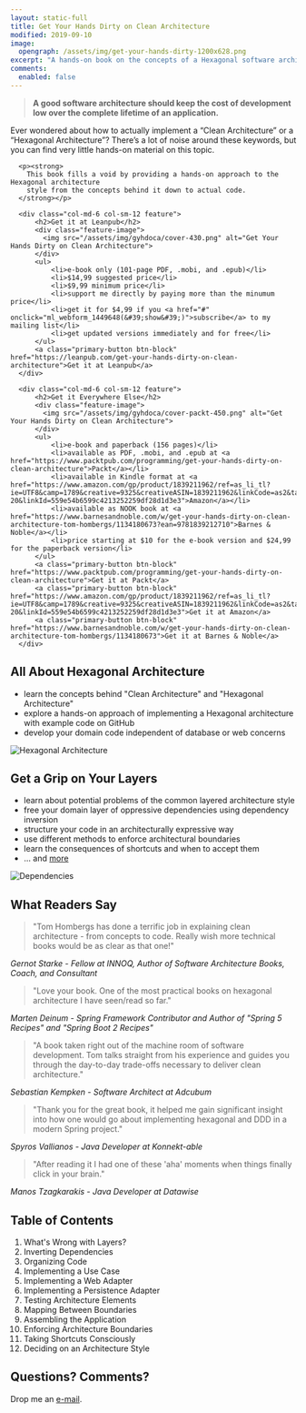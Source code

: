 ```yaml
---
layout: static-full
title: Get Your Hands Dirty on Clean Architecture 
modified: 2019-09-10
image: 
  opengraph: /assets/img/get-your-hands-dirty-1200x628.png
excerpt: "A hands-on book on the concepts of a Hexagonal software architecture and how to implement them with actual code."
comments:
  enabled: false 
---
```


<div class="row">

  <div class="col-md-6 col-sm-12 text-center">
      <blockquote class="feature-quote"><strong>
        A good software architecture should keep the cost of development low over the complete lifetime of an application.
      </strong></blockquote>     
  </div>

  <div class="col-md-6 col-sm-12">
      <p>
        Ever wondered about how to actually implement a “Clean Architecture” or a “Hexagonal Architecture”?
        There’s a lot of noise around these keywords, but you can find very little hands-on material
        on this topic.
      </p>
              
      <p><strong>
        This book fills a void by providing a hands-on approach to the Hexagonal architecture
        style from the concepts behind it down to actual code.
      </strong></p>
  </div>

</div>

<div class="row">

      <div class="col-md-6 col-sm-12 feature">
          <h2>Get it at Leanpub</h2>
          <div class="feature-image">
            <img src="/assets/img/gyhdoca/cover-430.png" alt="Get Your Hands Dirty on Clean Architecture">
          </div>
          <ul>
              <li>e-book only (101-page PDF, .mobi, and .epub)</li>
              <li>$14,99 suggested price</li> 
              <li>$9,99 minimum price</li>
              <li>support me directly by paying more than the minumum price</li>
              <li>get it for $4,99 if you <a href="#" onclick="ml_webform_1449648(&#39;show&#39;)">subscribe</a> to my mailing list</li>
              <li>get updated versions immediately and for free</li> 
          </ul> 
          <a class="primary-button btn-block" href="https://leanpub.com/get-your-hands-dirty-on-clean-architecture">Get it at Leanpub</a> 
      </div>

      <div class="col-md-6 col-sm-12 feature">
          <h2>Get it Everywhere Else</h2>
          <div class="feature-image">
            <img src="/assets/img/gyhdoca/cover-packt-450.png" alt="Get Your Hands Dirty on Clean Architecture">
          </div>
          <ul>
              <li>e-book and paperback (156 pages)</li>
              <li>available as PDF, .mobi, and .epub at <a href="https://www.packtpub.com/programming/get-your-hands-dirty-on-clean-architecture">Packt</a></li>
              <li>available in Kindle format at <a href="https://www.amazon.com/gp/product/1839211962/ref=as_li_tl?ie=UTF8&camp=1789&creative=9325&creativeASIN=1839211962&linkCode=as2&tag=reflectorin0c-20&linkId=559e54b6599c4213252259df28d1d3e3">Amazon</a></li>
              <li>available as NOOK book at <a href="https://www.barnesandnoble.com/w/get-your-hands-dirty-on-clean-architecture-tom-hombergs/1134180673?ean=9781839212710">Barnes & Noble</a></li>
              <li>price starting at $10 for the e-book version and $24,99 for the paperback version</li>
          </ul> 
          <a class="primary-button btn-block" href="https://www.packtpub.com/programming/get-your-hands-dirty-on-clean-architecture">Get it at Packt</a>  
          <a class="primary-button btn-block" href="https://www.amazon.com/gp/product/1839211962/ref=as_li_tl?ie=UTF8&camp=1789&creative=9325&creativeASIN=1839211962&linkCode=as2&tag=reflectorin0c-20&linkId=559e54b6599c4213252259df28d1d3e3">Get it at Amazon</a>
          <a class="primary-button btn-block" href="https://www.barnesandnoble.com/w/get-your-hands-dirty-on-clean-architecture-tom-hombergs/1134180673">Get it at Barnes & Noble</a>  
      </div>

</div>

<div class="row">

  <h2>All About Hexagonal Architecture</h2>

  <div class="col-md-6 col-sm-12 feature">
    <ul class="feature-list">
        <li>learn the concepts behind "Clean Architecture" and "Hexagonal Architecture"</li>
        <li>explore a hands-on approach of implementing a Hexagonal architecture with example code on GitHub</li>
        <li>develop your domain code independent of database or web concerns</li>
    </ul> 
  </div>

  <div class="col-md-6 col-sm-12 feature">
      <img src="/assets/img/gyhdoca/hexagonal-architecture.png" alt="Hexagonal Architecture">
  </div>

</div>

<div class="row">

  <h2>Get a Grip on Your Layers</h2>

  <div class="col-md-6 col-sm-12 feature">
    <ul class="feature-list">
        <li>learn about potential problems of the common layered architecture style</li>
        <li>free your domain layer of oppressive dependencies using dependency inversion</li>
        <li>structure your code in an architecturally expressive way</li>
        <li>use different methods to enforce architectural boundaries</li>
        <li>learn the consequences of shortcuts and when to accept them</li>
        <li>... and <a href="#table-of-contents">more</a></li>
    </ul> 
  </div>

  <div class="col-md-6 col-sm-12 feature">
      <img src="/assets/img/gyhdoca/dependencies.png" alt="Dependencies">
  </div>

</div>

<div class="row">

  <h2>What Readers Say</h2>
  <div class="testimonial">
      <blockquote class="feature-quote">"Tom Hombergs has done a terrific job in explaining clean architecture - from concepts to code. Really wish more technical books would be as clear as that one!"</blockquote>
      <em>Gernot Starke - Fellow at INNOQ, Author of Software Architecture Books, Coach, and Consultant</em>
  </div>
  <div class="testimonial">
      <blockquote class="feature-quote">"Love your book. One of the most practical books on hexagonal architecture I have seen/read so far."</blockquote>
      <em>Marten Deinum - Spring Framework Contributor and Author of "Spring 5 Recipes" and "Spring Boot 2 Recipes"</em>
  </div>
  <div class="testimonial">
      <blockquote class="feature-quote">"A book taken right out of the machine room of software development. Tom talks straight from his experience and guides you through the day-to-day trade-offs necessary to deliver clean architecture."</blockquote>
      <em>Sebastian Kempken - Software Architect at Adcubum</em>
  </div>
  <div class="testimonial">
      <blockquote class="feature-quote">"Thank you for the great book, it helped me gain significant insight into how one would go about implementing hexagonal and DDD in a modern Spring project."</blockquote>
      <em>Spyros Vallianos - Java Developer at Konnekt-able</em>
  </div>
  <div class="testimonial">
      <blockquote class="feature-quote">"After reading it I had one of these 'aha' moments when things finally click in your brain."</blockquote>
      <em>Manos Tzagkarakis - Java Developer at Datawise</em>
  </div>        

</div>

<div class="row">

  <h2 id="table-of-contents">Table of Contents</h2>
  
  <ol class="feature-list">
      <li>What's Wrong with Layers?</li>
      <li>Inverting Dependencies</li>
      <li>Organizing Code</li>
      <li>Implementing a Use Case</li>
      <li>Implementing a Web Adapter</li>
      <li>Implementing a Persistence Adapter</li>
      <li>Testing Architecture Elements</li>
      <li>Mapping Between Boundaries</li>
      <li>Assembling the Application</li>
      <li>Enforcing Architecture Boundaries</li>
      <li>Taking Shortcuts Consciously</li>
      <li>Deciding on an Architecture Style</li>
  </ol> 

</div>

<div class="row">

  <h2>Questions? Comments?</h2>
  
  Drop me an <a href="mailto:tom@reflectoring.io">e-mail</a>. 

</div>


